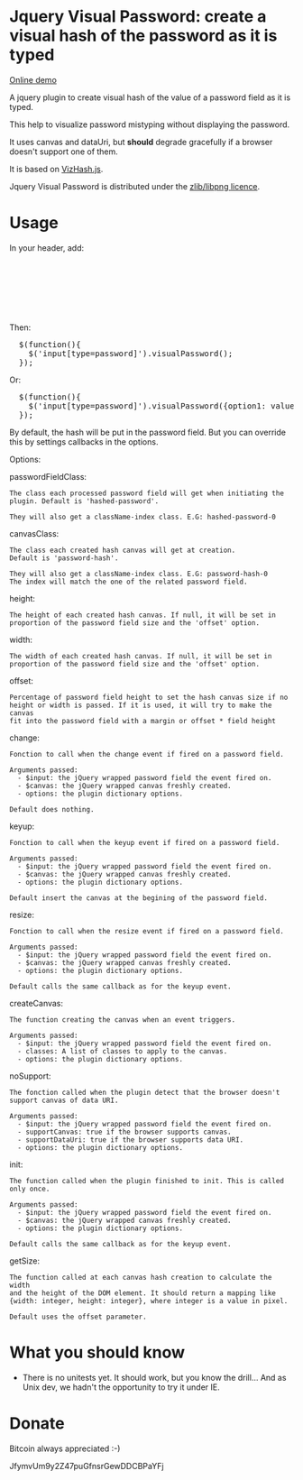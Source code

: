 Jquery Visual Password: create a visual hash of the password as it is typed
============================================================================

<a href="http://jsfiddle.net/TANLB/embedded/result/">Online demo</a>

A jquery plugin to create visual hash of the value of a password field as it
is typed.

This help to visualize password mistyping without displaying the password.

It uses canvas and dataUri, but <strong>should</strong> degrade gracefully if
a browser doesn't support one of them.

It is based on <a href="http://is.gd/IJaMRG">VizHash.js</a>.

Jquery Visual Password is distributed under the <a href="http://www.opensource.org/licenses/zlib-license.php">zlib/libpng licence</a>.


Usage
======

In your header, add:

<pre>
  <script src="libs/jquery-1.7.2.min.js" type="text/javascript"></script>
  <script src="libs/vizhash.min.js" type="text/javascript" ></script>
  <script src="jquery-visual-password.min.js" type="text/javascript" ></script>
</pre>

Then:

<pre>
  $(function(){
    $('input[type=password]').visualPassword();
  });
</pre>

Or:

<pre>
  $(function(){
    $('input[type=password]').visualPassword({option1: value, option: value});
  });
</pre>

By default, the hash will be put in the password field. But you can override
this by settings callbacks in the options.

Options:

  passwordFieldClass:

    The class each processed password field will get when initiating the
    plugin. Default is 'hashed-password'.

    They will also get a className-index class. E.G: hashed-password-0

  canvasClass:

    The class each created hash canvas will get at creation.
    Default is 'password-hash'.

    They will also get a className-index class. E.G: password-hash-0
    The index will match the one of the related password field.

  height:

    The height of each created hash canvas. If null, it will be set in
    proportion of the password field size and the 'offset' option.

  width:

    The width of each created hash canvas. If null, it will be set in
    proportion of the password field size and the 'offset' option.

  offset:

    Percentage of password field height to set the hash canvas size if no
    height or width is passed. If it is used, it will try to make the canvas
    fit into the password field with a margin or offset * field height

  change:

    Fonction to call when the change event if fired on a password field.

    Arguments passed:
      - $input: the jQuery wrapped password field the event fired on.
      - $canvas: the jQuery wrapped canvas freshly created.
      - options: the plugin dictionary options.

    Default does nothing.

  keyup:

    Fonction to call when the keyup event if fired on a password field.

    Arguments passed:
      - $input: the jQuery wrapped password field the event fired on.
      - $canvas: the jQuery wrapped canvas freshly created.
      - options: the plugin dictionary options.

    Default insert the canvas at the begining of the password field.

  resize:

    Fonction to call when the resize event if fired on a password field.

    Arguments passed:
      - $input: the jQuery wrapped password field the event fired on.
      - $canvas: the jQuery wrapped canvas freshly created.
      - options: the plugin dictionary options.

    Default calls the same callback as for the keyup event.

  createCanvas:

    The function creating the canvas when an event triggers.

    Arguments passed:
      - $input: the jQuery wrapped password field the event fired on.
      - classes: A list of classes to apply to the canvas.
      - options: the plugin dictionary options.

  noSupport:

    The fonction called when the plugin detect that the browser doesn't
    support canvas of data URI.

    Arguments passed:
      - $input: the jQuery wrapped password field the event fired on.
      - supportCanvas: true if the browser supports canvas.
      - supportDataUri: true if the browser supports data URI.
      - options: the plugin dictionary options.

  init:

    The function called when the plugin finished to init. This is called
    only once.

    Arguments passed:
      - $input: the jQuery wrapped password field the event fired on.
      - $canvas: the jQuery wrapped canvas freshly created.
      - options: the plugin dictionary options.

    Default calls the same callback as for the keyup event.

  getSize:

    The function called at each canvas hash creation to calculate the width
    and the height of the DOM element. It should return a mapping like
    {width: integer, height: integer}, where integer is a value in pixel.

    Default uses the offset parameter.


What you should know
=====================

* There is no unitests yet. It should work, but you know the drill...
  And as Unix dev, we hadn't the opportunity to try it under IE.


Donate
=======

Bitcoin always appreciated :-)

JfymvUm9y2Z47puGfnsrGewDDCBPaYFj


